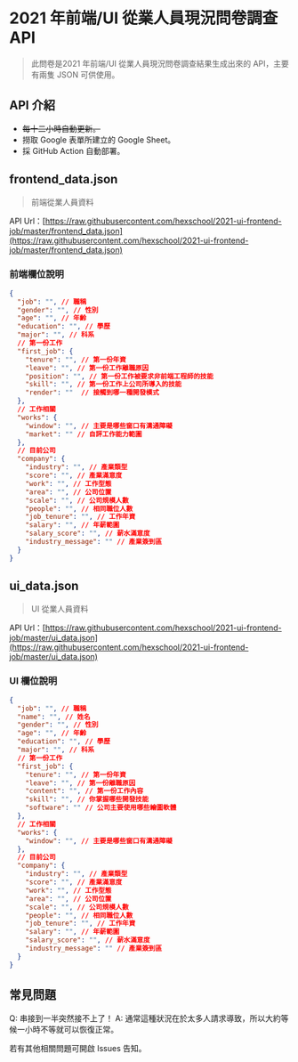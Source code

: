 # 2021 年前端/UI 從業人員現況問卷調查 API

> 此問卷是2021 年前端/UI 從業人員現況問卷調查結果生成出來的 API，主要有兩隻 JSON 可供使用。

## API 介紹

- ~~每十二小時自動更新。~~
- 撈取 Google 表單所建立的 Google Sheet。
- 採 GitHub Action 自動部署。

## frontend_data.json

> 前端從業人員資料

API Url：[https://raw.githubusercontent.com/hexschool/2021-ui-frontend-job/master/frontend_data.json](https://raw.githubusercontent.com/hexschool/2021-ui-frontend-job/master/frontend_data.json)

### 前端欄位說明

```json
{
  "job": "", // 職稱
  "gender": "", // 性別
  "age": "", // 年齡
  "education": "", // 學歷
  "major": "", // 科系
  // 第一份工作
  "first_job": {
    "tenure": "", // 第一份年資
    "leave": "", // 第一份工作離職原因
    "position": "", // 第一份工作被要求非前端工程師的技能
    "skill": "", // 第一份工作上公司所導入的技能
    "render": ""  // 接觸到哪一種開發模式
  },
  // 工作相關
  "works": {
    "window": "", // 主要是哪些窗口有溝通障礙
    "market": "" // 自評工作能力範圍
  },
  // 目前公司
  "company": {
    "industry": "", // 產業類型
    "score": "", // 產業滿意度
    "work": "", // 工作型態
    "area": "", // 公司位置
    "scale": "", // 公司規模人數
    "people": "", // 相同職位人數 
    "job_tenure": "", // 工作年資
    "salary": "", // 年薪範圍
    "salary_score": "", // 薪水滿意度
    "industry_message": "" // 產業簽到區
  }
}
```

## ui_data.json

> UI 從業人員資料

API Url：[https://raw.githubusercontent.com/hexschool/2021-ui-frontend-job/master/ui_data.json](https://raw.githubusercontent.com/hexschool/2021-ui-frontend-job/master/ui_data.json)

### UI 欄位說明

```json
{
  "job": "", // 職稱
  "name": "", // 姓名
  "gender": "", // 性別
  "age": "", // 年齡
  "education": "", // 學歷
  "major": "", // 科系
  // 第一份工作
  "first_job": {
    "tenure": "", // 第一份年資
    "leave": "", // 第一份離職原因
    "content": "", // 第一份工作內容
    "skill": "", // 你掌握哪些開發技能
    "software": "" // 公司主要使用哪些繪圖軟體
  },
  // 工作相關
  "works": {
    "window": "", // 主要是哪些窗口有溝通障礙
  },
  // 目前公司
  "company": {
    "industry": "", // 產業類型
    "score": "", // 產業滿意度
    "work": "", // 工作型態
    "area": "", // 公司位置
    "scale": "", // 公司規模人數
    "people": "", // 相同職位人數 
    "job_tenure": "", // 工作年資
    "salary": "", // 年薪範圍
    "salary_score": "", // 薪水滿意度
    "industry_message": "" // 產業簽到區
  }
}
```

## 常見問題

Q: 串接到一半突然接不上了！
A: 通常這種狀況在於太多人請求導致，所以大約等候一小時不等就可以恢復正常。

若有其他相關問題可開啟 Issues 告知。
